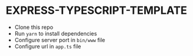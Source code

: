 # EXPRESS-TYPESCRIPT-TEMPLATE

- Clone this repo
- Run ```yarn``` to install dependencies
- Configure server port in `bin/www` file
- Configure url in `app.ts` file
